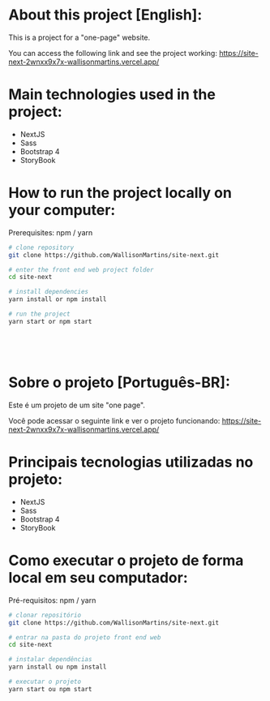 # About this project [English]:

This is a project for a "one-page" website.

You can access the following link and see the project working: https://site-next-2wnxx9x7x-wallisonmartins.vercel.app/

# Main technologies used in the project:
- NextJS
- Sass
- Bootstrap 4
- StoryBook

# How to run the project locally on your computer:

Prerequisites: npm / yarn

```bash
# clone repository
git clone https://github.com/WallisonMartins/site-next.git

# enter the front end web project folder
cd site-next

# install dependencies
yarn install or npm install

# run the project
yarn start or npm start
```
#


     
# Sobre o projeto [Português-BR]:

Este é um projeto de um site "one page".

Você pode acessar o seguinte link e ver o projeto funcionando: https://site-next-2wnxx9x7x-wallisonmartins.vercel.app/

# Principais tecnologias utilizadas no projeto:
- NextJS
- Sass
- Bootstrap 4
- StoryBook

# Como executar o projeto de forma local em seu computador:

Pré-requisitos: npm / yarn

```bash
# clonar repositório
git clone https://github.com/WallisonMartins/site-next.git

# entrar na pasta do projeto front end web
cd site-next

# instalar dependências
yarn install ou npm install

# executar o projeto
yarn start ou npm start
```
#

